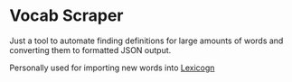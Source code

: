# Vocab Scraper

Just a tool to automate finding definitions for large amounts of words and converting them to formatted JSON output.

Personally used for importing new words into [Lexicogn](https://github.com/evad1n/lexicogn)